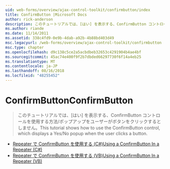 ```yaml
---
uid: web-forms/overview/ajax-control-toolkit/confirmbutton/index
title: ConfirmButton |Microsoft Docs
author: rick-anderson
description: このチュートリアルでは、[はい] を表示する、ConfirmButton コントロールを使用する方法/ポップアップをユーザーがボタンをクリックするとしません。
ms.author: riande
ms.date: 11/14/2011
ms.assetid: 338c4fd9-0e9b-4dab-a92b-4b88bd403d49
msc.legacyurl: /web-forms/overview/ajax-control-toolkit/confirmbutton
msc.type: chapter
ms.openlocfilehash: d9c138c5ce2a5acbdbeb32653c4291904b4ae4bf
ms.sourcegitcommit: 45ac74e400f9f2b7dbded66297730f6f14a4eb25
ms.translationtype: MT
ms.contentlocale: ja-JP
ms.lasthandoff: 08/16/2018
ms.locfileid: "48255452"
---
```

<a name="confirmbutton"></a><span data-ttu-id="778ea-103">ConfirmButton</span><span class="sxs-lookup"><span data-stu-id="778ea-103">ConfirmButton</span></span>
====================
> <span data-ttu-id="778ea-104">このチュートリアルでは、[はい] を表示する、ConfirmButton コントロールを使用する方法/ポップアップをユーザーがボタンをクリックするとしません。</span><span class="sxs-lookup"><span data-stu-id="778ea-104">This tutorial shows how to use the ConfirmButton control, which displays a Yes/No popup when the user clicks a button.</span></span>


- [<span data-ttu-id="778ea-105">Repeater で ConfirmButton を使用する (C#)</span><span class="sxs-lookup"><span data-stu-id="778ea-105">Using a ConfirmButton In a Repeater (C#)</span></span>](using-a-confirmbutton-in-a-repeater-cs.md)
- [<span data-ttu-id="778ea-106">Repeater で ConfirmButton を使用する (VB)</span><span class="sxs-lookup"><span data-stu-id="778ea-106">Using a ConfirmButton In a Repeater (VB)</span></span>](using-a-confirmbutton-in-a-repeater-vb.md)
